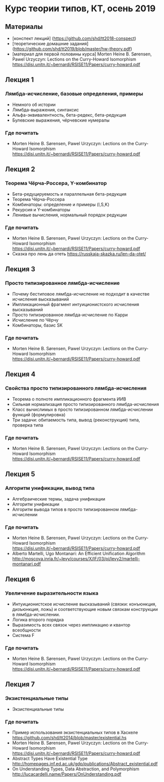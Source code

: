 Курс теории типов, КТ, осень 2019
==========================
## Материалы
+ [конспект лекций] (https://github.com/shd/tt2018-conspect)
+ [теоретические домашние задания] (https://github.com/shd/tt2019/blob/master/hw-theory.pdf)
+ [материал для первой половины курса] Morten Heine B. Sørensen, Pawel Urzyczyn: Lections on the Curry-Howard Isomorphism
https://disi.unitn.it/~bernardi/RSISE11/Papers/curry-howard.pdf

## Лекция 1
### Лямбда-исчисление, базовые определения, примеры
+ Немного об истории
+ Лямбда-выражения, синтаксис
+ Альфа-эквивалентность, бета-редекс, бета-редукция
+ Булевские выражения, чёрчевские нумералы
### Где почитать
+ Morten Heine B. Sørensen, Pawel Urzyczyn: Lections on the Curry-Howard Isomorphism
https://disi.unitn.it/~bernardi/RSISE11/Papers/curry-howard.pdf

## Лекция 2
### Теорема Чёрча-Россера, Y-комбинатор
+ Бета-редуцируемость и параллельная бета-редукция
+ Теорема Чёрча-Россера
+ Комбинаторы: определение и примеры (I,S,K)
+ Рекурсия и Y-комбинаторы
+ Ленивые вычисления, нормальный порядок редукции
### Где почитать
+ Morten Heine B. Sørensen, Pawel Urzyczyn: Lections on the Curry-Howard Isomorphism
https://disi.unitn.it/~bernardi/RSISE11/Papers/curry-howard.pdf
+ Сказка про лень да отеть
https://russkaja-skazka.ru/len-da-otet/

## Лекция 3
### Просто типизированное лямбда-исчисление
+ Почему бестиповое лямбда-исчисление не подходит в качестве исчисления высказываний
+ Импликационный фрагмент интуиционистского исчисления высказываний
+ Просто типизированное лямбда-исчисление по Карри
+ Исчисление по Чёрчу
+ Комбинаторы, базис SK
### Где почитать
+ Morten Heine B. Sørensen, Pawel Urzyczyn: Lections on the Curry-Howard Isomorphism
https://disi.unitn.it/~bernardi/RSISE11/Papers/curry-howard.pdf

## Лекция 4
### Свойства просто типизированного лямбда-исчисления
+ Теорема о полноте импликационного фрагмента ИИВ
+ Сильная нормализация просто типизированного лямбда-исчисления
+ Класс вычислимых в просто типизированном лямбда-исчислении функций (формулировка)
+ Три задачи: обитаемость типа, вывод (реконструкция) типа, проверка типа
### Где почитать
+ Morten Heine B. Sørensen, Pawel Urzyczyn: Lections on the Curry-Howard Isomorphism
https://disi.unitn.it/~bernardi/RSISE11/Papers/curry-howard.pdf

## Лекция 5
### Алгоритм унификации, вывод типа
+ Алгебраические термы, задача унификации
+ Алгоритм унификации
+ Алгоритм вывода типов в просто типизированном лямбда-исчислении
### Где почитать
+ Morten Heine B. Sørensen, Pawel Urzyczyn: Lections on the Curry-Howard Isomorphism
https://disi.unitn.it/~bernardi/RSISE11/Papers/curry-howard.pdf
+ Alberto Martelli, Ugo Montanari: An Efficient Unification Algorithm
http://moscova.inria.fr/~levy/courses/X/IF/03/pi/levy2/martelli-montanari.pdf

## Лекция 6
### Увеличение выразительности языка
+ Интуиционистское исчисление высказываний (связки: конъюнкция, дизъюнкция, ложь) и
соответствующие новым связкам конструкции в лямбда-исчислении.
+ Логика второго порядка
+ Выразимость всех связок через импликацию и квантор всеобщности
+ Система F
### Где почитать
+ Morten Heine B. Sørensen, Pawel Urzyczyn: Lections on the Curry-Howard Isomorphism
https://disi.unitn.it/~bernardi/RSISE11/Papers/curry-howard.pdf

## Лекция 7
### Экзистенциальные типы
+ Экзистенциальные типы
### Где почитать
+ Пример использования экзистенциальных типов в Хаскеле
https://github.com/shd/tt2014/blob/master/existential.hs
+ Morten Heine B. Sørensen, Pawel Urzyczyn: Lections on the Curry-Howard Isomorphism
https://disi.unitn.it/~bernardi/RSISE11/Papers/curry-howard.pdf
+ Abstract Types Have Existential Type
http://homepages.inf.ed.ac.uk/gdp/publications/Abstract_existential.pdf
+ On Understanding Types, Data Abstraction, and Polymorphism
http://lucacardelli.name/Papers/OnUnderstanding.pdf
